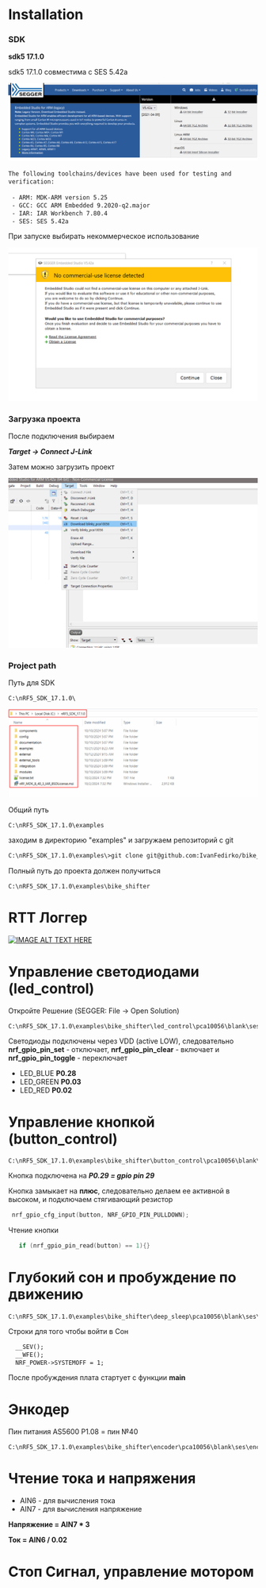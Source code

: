 # Installation

### SDK
**sdk5 17.1.0**

sdk5 17.1.0 совместима с SES 5.42a

![Segger_v5.42a](assets/imgs/Segger_v5.42a.jpg)

```
The following toolchains/devices have been used for testing and verification:
 
 - ARM: MDK-ARM version 5.25   
 - GCC: GCC ARM Embedded 9.2020-q2.major
 - IAR: IAR Workbench 7.80.4
 - SES: SES 5.42a
```

При запуске выбирать некоммерческое использование

![Segger_no_commercial](assets/imgs/Segger_no_commercial.jpg)


### Загрузка проекта

После подключения выбираем

***Target -> Connect J-Link***


Затем можно загрузить проект

![Download_project](assets/imgs/Download_project.jpg)

### Project path

Путь для SDK

```
C:\nRF5_SDK_17.1.0\

```
![Download_project](assets/imgs/sdk_path.jpg)


Общий путь

```
C:\nRF5_SDK_17.1.0\examples
```

заходим в директорию "examples" и загружаем репозиторий с git

```bash
C:\nRF5_SDK_17.1.0\examples\>git clone git@github.com:IvanFedirko/bike_shifter.git
```

Полный путь до проекта должен получиться

```
C:\nRF5_SDK_17.1.0\examples\bike_shifter
```
# RTT Логгер


[![IMAGE ALT TEXT HERE](https://img.youtube.com/vi/oQFpEyBWAlI/0.jpg)](https://www.youtube.com/watch?v=oQFpEyBWAlI)


# Управление светодиодами (led_control)

Откройте Решение (SEGGER: File -> Open Solution)

```
C:\nRF5_SDK_17.1.0\examples\bike_shifter\led_control\pca10056\blank\ses\led_control.emProject
```

Светодиоды подключены через VDD (active LOW), следовательно  **nrf_gpio_pin_set** - отключает, **nrf_gpio_pin_clear** - включает  и **nrf_gpio_pin_toggle** - переключает

* LED_BLUE **P0.28**
* LED_GREEN **P0.03**
* LED_RED **P0.02**


# Управление кнопкой (button_control)

```
C:\nRF5_SDK_17.1.0\examples\bike_shifter\button_control\pca10056\blank\ses\button_control.emProject
```

Кнопка подключена на ***P0.29 = gpio pin 29***

Кнопка замыкает на **плюс**, следовательно делаем ее активной в высоком, и подключаем стягивающий резистор


```c
 nrf_gpio_cfg_input(button, NRF_GPIO_PIN_PULLDOWN);
```

Чтение кнопки

```c
   if (nrf_gpio_pin_read(button) == 1){}
```


# Глубокий сон и пробуждение по движению

```
C:\nRF5_SDK_17.1.0\examples\bike_shifter\deep_sleep\pca10056\blank\ses\deep_sleep.emProject
```

Строки для того чтобы войти в Сон

```
  __SEV();
  __WFE();
  NRF_POWER->SYSTEMOFF = 1;
```

После пробуждения плата стартует с функции **main**

# Энкодер

Пин питания AS5600 P1.08 = пин №40

```
C:\nRF5_SDK_17.1.0\examples\bike_shifter\encoder\pca10056\blank\ses\encoder.emProject
```


# Чтение тока и напряжения

* AIN6 - для вычисления тока
* AIN7 - для вычисления напряжение

**Напряжение = AIN7 * 3**

**Ток = AIN6 / 0.02**


# Стоп Сигнал, управление мотором
